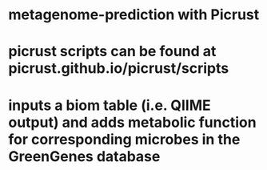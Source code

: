 # metagenome-prediction with Picrust
# picrust scripts can be found at picrust.github.io/picrust/scripts
# inputs a biom table (i.e. QIIME output) and adds metabolic function for corresponding microbes in the GreenGenes database

